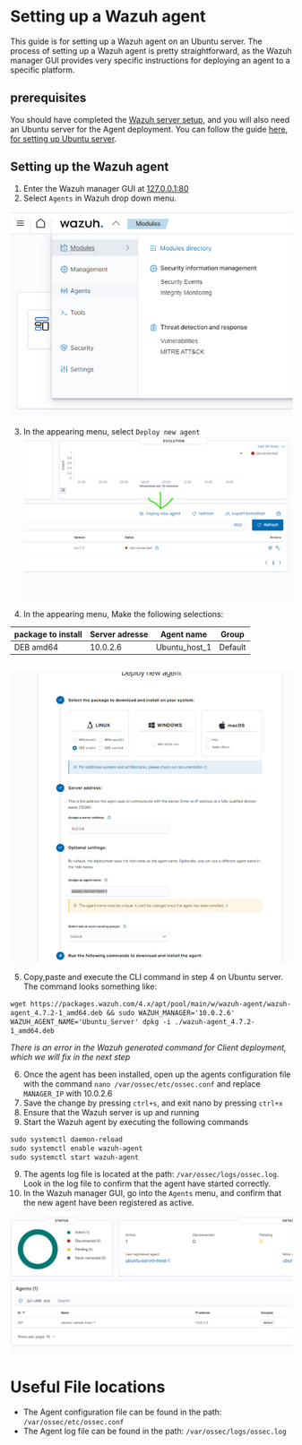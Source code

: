 # Setting up a Wazuh agent
This guide is for setting up a Wazuh agent on an Ubuntu server. The process of setting up a Wazuh agent is pretty straightforward, as the Wazuh manager GUI provides very specific instructions for deploying an agent to a specific platform.

## prerequisites
You should have completed the [Wazuh server setup](./WazuhServerSetup.md), and you will also need an Ubuntu server for the Agent deployment.
You can follow the guide [here, for setting up Ubuntu server](./EnvironmentSetup.md#setting-up-ubuntu-server-vm).

## Setting up the Wazuh agent

1. Enter the Wazuh manager GUI at [127.0.0.1:80](https://127.0.0.1:80)
2. Select `Agents` in Wazuh drop down menu.  
  
![Alt text](./WazuhAgentSetup/WazuhDropDownMenu.png)
  
3. In the appearing menu, select `Deploy new agent`
 ![Alt text](./WazuhAgentSetup/DeployNewAgent.png)
   
4. In the appearing menu, Make the following selections:
    
 | package to install | Server adresse | Agent name    | Group |  
 | ----------- | -------- | ---------- | --------- |  
 | DEB amd64 | 10.0.2.6  | Ubuntu_host_1 | Default |  
   
 ![Alt text](./WazuhAgentSetup/WazuhAgentAttributes.png)  
   
5. Copy,paste and execute the CLI command in step 4 on Ubuntu server. The command looks something like:
  
```
wget https://packages.wazuh.com/4.x/apt/pool/main/w/wazuh-agent/wazuh-agent_4.7.2-1_amd64.deb && sudo WAZUH_MANAGER='10.0.2.6' WAZUH_AGENT_NAME='Ubuntu_Server' dpkg -i ./wazuh-agent_4.7.2-1_amd64.deb
```  
_There is an error in the Wazuh generated command for Client deployment, which we will fix in the next step_  
  
6. Once the agent has been installed, open up the agents configuration file with the command `nano /var/ossec/etc/ossec.conf` and replace `MANAGER_IP` with 10.0.2.6
7. Save the change by pressing `ctrl+s`, and exit nano by pressing `ctrl+x`
8. Ensure that the Wazuh server is up and running
9. Start the Wazuh agent by executing the following commands  
  
```
sudo systemctl daemon-reload
sudo systemctl enable wazuh-agent
sudo systemctl start wazuh-agent
```  
  
9. The agents log file is located at the path: `/var/ossec/logs/ossec.log`. Look in the log file to confirm that the agent have started correctly.
10. In the Wazuh manager GUI, go into the `Agents` menu, and confirm that the new agent have been registered as active.  
  
![Alt text](./WazuhAgentSetup/activeAgent.png)  

# Useful File locations
  
- The Agent configuration file can be found in the path: `/var/ossec/etc/ossec.conf`
- The Agent log file can be found in the path: `/var/ossec/logs/ossec.log`
